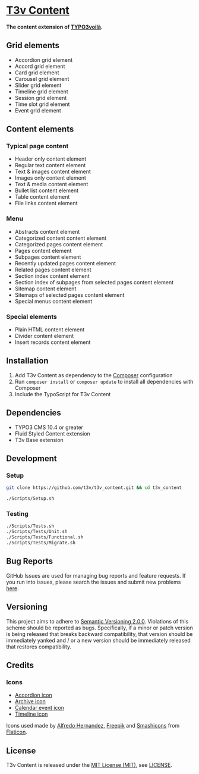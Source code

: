[T3v Content]
=============

**The content extension of [TYPO3voilà].**

Grid elements
-------------

* Accordion grid element
* Accord grid element
* Card grid element
* Carousel grid element
* Slider grid element
* Timeline grid element
* Session grid element
* Time slot grid element
* Event grid element

Content elements
----------------

### Typical page content

* Header only content element
* Regular text content element
* Text & images content element
* Images only content element
* Text & media content element
* Bullet list content element
* Table content element
* File links content element

### Menu

* Abstracts content element
* Categorized content content element
* Categorized pages content element
* Pages content element
* Subpages content element
* Recently updated pages content element
* Related pages content element
* Section index content element
* Section index of subpages from selected pages content element
* Sitemap content element
* Sitemaps of selected pages content element
* Special menus content element

### Special elements

* Plain HTML content element
* Divider content element
* Insert records content element

Installation
------------

1. Add T3v Content as dependency to the [Composer] configuration
2. Run `composer install` or `composer update` to install all dependencies with Composer
3. Include the TypoScript for T3v Content

Dependencies
------------

* TYPO3 CMS 10.4 or greater
* Fluid Styled Content extension
* T3v Base extension

Development
-----------

### Setup

```sh
git clone https://github.com/t3v/t3v_content.git && cd t3v_content

./Scripts/Setup.sh
```

### Testing

```sh
./Scripts/Tests.sh
./Scripts/Tests/Unit.sh
./Scripts/Tests/Functional.sh
./Scripts/Tests/Migrate.sh
```

Bug Reports
-----------

GitHub Issues are used for managing bug reports and feature requests. If you run into issues, please search the issues and submit new
problems [here].

Versioning
----------

This project aims to adhere to [Semantic Versioning 2.0.0]. Violations of this scheme should be reported as bugs. Specifically, if a minor
or patch version is being released that breaks backward compatibility, that version should be immediately yanked and / or a new version
should be immediately released that restores compatibility.

Credits
-------

### Icons

* [Accordion icon]
* [Archive icon]
* [Calendar event icon]
* [Timeline icon]

Icons used made by [Alfredo Hernandez], [Freepik] and [Smashicons] from [Flaticon].

License
-------

T3v Content is released under the [MIT License (MIT)], see [LICENSE].

[Acceptance testing TYPO3]: https://wiki.typo3.org/Acceptance_testing "Acceptance testing TYPO3"
[Accordion icon]: https://www.flaticon.com/free-icon/accordion_140208 "Accordion icon"
[Alfredo Hernandez]: https://www.flaticon.com/authors/alfredo-hernandez "Alfredo Hernandez"
[Archive icon]: https://www.flaticon.com/free-icon/archive_149014 "Archive icon"
[Automated testing TYPO3]: https://wiki.typo3.org/Automated_testing "Automated testing TYPO3"
[Calendar event icon]: https://www.flaticon.com/free-icon/calendar-event_395828 "Calendar event icon"
[Composer]: https://getcomposer.org "Dependency Manager for PHP"
[Flaticon]: https://www.flaticon.com "Flaticon"
[Freepik]: https://www.flaticon.com/authors/freepik "Freepik"
[Functional testing TYPO3]: https://wiki.typo3.org/Functional_testing "Functional testing TYPO3"
[here]: https://github.com/t3v/t3v_content/issues "GitHub Issue Tracker"
[LICENSE]: https://raw.githubusercontent.com/t3v/t3v_content/master/LICENSE "License"
[MIT License (MIT)]: http://opensource.org/licenses/MIT "The MIT License (MIT)"
[Semantic Versioning 2.0.0]: http://semver.org "Semantic Versioning 2.0.0"
[Smashicons]: https://www.flaticon.com/authors/smashicons "Smashicons"
[T3v Content]: https://t3v.github.io/t3v_content/ "The content extension of TYPO3voilà."
[Timeline icon]: https://www.flaticon.com/free-icon/timeline_292332 "Timeline icon"
[TYPO3voilà]: https://github.com/t3v "“UH LÁLÁ, TYPO3!”"
[Unit Testing TYPO3]: https://wiki.typo3.org/Unit_Testing_TYPO3 "Unit testing TYPO3"
